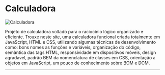 # Calculadora

![Calculadora](https://github.com/user-attachments/assets/f352abd2-80d8-4ed9-a26a-78812361f8ca)

Projeto de calculadora voltado para o raciocínio lógico organizado e eficiente. Trouxe neste site, uma calculadora funcional criada totalmente em JavaScript, HTML e CSS, utilizando algumas técnicas de desenvolvimento como: bons nomes as funções e variáveis, organização do código, semântica das tags HTML, responsividade em dispositivos móveis, design agradavel, padrão BEM da nomenclatura de classes em CSS, orientação a objetos em JavaScript, um pouco de conhecimento sobre BOM e DOM.

*************
